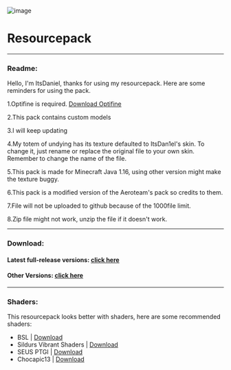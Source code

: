 ![image](https://user-images.githubusercontent.com/111002559/211199415-9f257169-d481-4540-8639-52e81c877fa8.png)
# Resourcepack
---------------------------------------------------------------------------------------
### Readme:

Hello, I'm ItsDaniel, thanks for using my resourcepack. Here are some reminders for using the pack.

1.Optifine is required. [Download Optifine](https://optifine.net/downloads)

2.This pack contains custom models

3.I will keep updating

4.My totem of undying has its texture defaulted to ItsDan1el's skin. To change it, just rename or replace the original file to your own skin. Remember to change the name of 
the file.

5.This pack is made for Minecraft Java 1.16, using other version might make the texture buggy.

6.This pack is a modified version of the Aeroteam's pack so credits to them.

7.File will not be uploaded to github because of the 1000file limit.

8.Zip file might not work, unzip the file if it doesn't work.

--------------------------------------------------------------------------------------  
### Download:

#### Latest full-release versions: [click here](https://github.com/ItsDan1el/ItsDan1el_Pack/releases/tag/v1.0.1)
#### Other Versions: [click here](https://github.com/ItsDan1el/ItsDan1el_Pack/releases)

--------------------------------------------------------------------------------------  
### Shaders:

This resourcepack looks better with shaders, here are some recommended shaders:
- BSL | [Download](https://www.bslshaders.com/download/)
- Sildurs Vibrant Shaders | [Download](https://sildurs-shaders.github.io/)
- SEUS PTGI | [Download](https://www.patreon.com/sonicether)
- Chocapic13 | [Download](https://www.curseforge.com/minecraft/customization/chocapic13-shaders)
